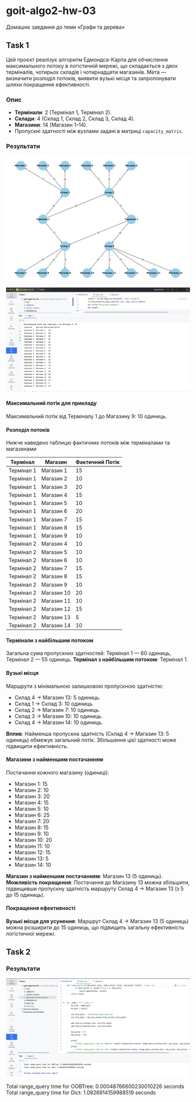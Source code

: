 # goit-algo2-hw-03
Домашнє завдання до теми «Графи та дерева»

## Task 1
Цей проєкт реалізує алгоритм Едмондса-Карпа для обчислення максимального потоку в логістичній мережі, що складається з двох терміналів, чотирьох складів і чотирнадцяти магазинів. Мета — визначити розподіл потоків, виявити вузькі місця та запропонувати шляхи покращення ефективності.

### Опис
- **Термінали**: 2 (Термінал 1, Термінал 2).
- **Склади**: 4 (Склад 1, Склад 2, Склад 3, Склад 4).
- **Магазини**: 14 (Магазин 1–14).
- Пропускні здатності між вузлами задані в матриці `capacity_matrix`.

### Результати
![Task1_1](./img/task_1_1.png)

![Task1_2](./img/task_1_2.png)

#### Максимальний потік для прикладу
Максимальний потік від Терміналу 1 до Магазину 9: 10 одиниць.

#### Розподіл потоків
Нижче наведено таблицю фактичних потоків між терміналами та магазинами

| Термінал   | Магазин   | Фактичний Потік |
|------------|-----------|-----------------|
| Термінал 1 | Магазин 1 | 15              |
| Термінал 1 | Магазин 2 | 10              |
| Термінал 1 | Магазин 3 | 20              |
| Термінал 1 | Магазин 4 | 15              |
| Термінал 1 | Магазин 5 | 10              |
| Термінал 1 | Магазин 6 | 20              |
| Термінал 1 | Магазин 7 | 15              |
| Термінал 1 | Магазин 8 | 15              |
| Термінал 1 | Магазин 9 | 10              |
| Термінал 2 | Магазин 4 | 10              |
| Термінал 2 | Магазин 5 | 10              |
| Термінал 2 | Магазин 6 | 10              |
| Термінал 2 | Магазин 7 | 15              |
| Термінал 2 | Магазин 8 | 15              |
| Термінал 2 | Магазин 9 | 10              |
| Термінал 2 | Магазин 10| 20              |
| Термінал 2 | Магазин 11| 10              |
| Термінал 2 | Магазин 12| 15              |
| Термінал 2 | Магазин 13| 5               |
| Термінал 2 | Магазин 14| 10              |

#### Термінали з найбільшим потоком
Загальна сума пропускних здатностей: Термінал 1 — 60 одиниць, Термінал 2 — 55 одиниць.
**Термінал з найбільшим потоком**: Термінал 1.

#### Вузькі місця
Маршрути з мінімальною залишковою пропускною здатністю:
  - Склад 4 → Магазин 13: 5 одиниць.
  - Склад 1 → Склад 3: 10 одиниць.
  - Склад 2 → Магазин 7: 10 одиниць.
  - Склад 3 → Магазин 10: 10 одиниць.
  - Склад 4 → Магазин 14: 10 одиниць.

**Вплив**: Найменша пропускна здатність (Склад 4 → Магазин 13: 5 одиниць) обмежує загальний потік. Збільшення цієї здатності може підвищити ефективність.

#### Магазини з найменшим постачанням
Постачання кожного магазину (одиниці):
  - Магазин 1: 15
  - Магазин 2: 10
  - Магазин 3: 20
  - Магазин 4: 15
  - Магазин 5: 10
  - Магазин 6: 25
  - Магазин 7: 20
  - Магазин 8: 15
  - Магазин 9: 10
  - Магазин 10: 20
  - Магазин 11: 10
  - Магазин 12: 15
  - Магазин 13: 5
  - Магазин 14: 10

**Магазин з найменшим постачанням**: Магазин 13 (5 одиниць).
**Можливість покращення**: Постачання до Магазину 13 можна збільшити, підвищивши пропускну здатність маршруту Склад 4 → Магазин 13 (з 5 до 15 одиниць).

#### Покращення ефективності
**Вузькі місця для усунення**: Маршрут Склад 4 → Магазин 13 (5 одиниць) можна розширити до 15 одиниць, що підвищить загальну ефективність логістичної мережі.

## Task 2

### Результати
![Task2](./img/task_2.png)

Total range_query time for OOBTree: 0.00048766600230010226 seconds
Total range_query time for Dict: 1.0826914159988519 seconds
